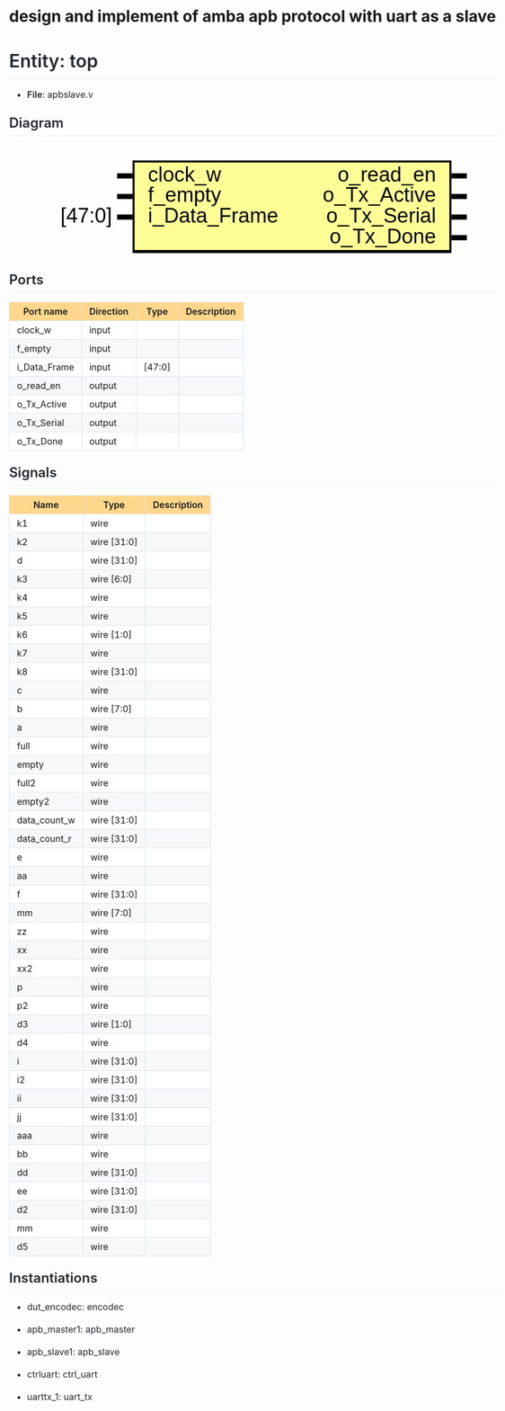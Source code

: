 <h1>design and implement of amba apb protocol with uart as a slave</h1>

<style>
.hljs {
  color: #383a42;
  background: #fafafa;
}

.hljs-comment,
.hljs-quote {
  color: #a0a1a7;
  font-style: italic;
}

.hljs-doctag,
.hljs-keyword,
.hljs-formula {
  color: #a626a4;
}

.hljs-section,
.hljs-name,
.hljs-selector-tag,
.hljs-deletion,
.hljs-subst {
  color: #e45649;
}

.hljs-literal {
  color: #0184bb;
}

.hljs-string,
.hljs-regexp,
.hljs-addition,
.hljs-attribute,
.hljs-meta .hljs-string {
  color: #50a14f;
}

.hljs-attr,
.hljs-variable,
.hljs-template-variable,
.hljs-type,
.hljs-selector-class,
.hljs-selector-attr,
.hljs-selector-pseudo,
.hljs-number {
  color: #986801;
}

.hljs-symbol,
.hljs-bullet,
.hljs-link,
.hljs-meta,
.hljs-selector-id,
.hljs-title {
  color: #4078f2;
}

.hljs-built_in,
.hljs-title.class_,
.hljs-class .hljs-title {
  color: #c18401;
}

.hljs-emphasis {
  font-style: italic;
}

.hljs-strong {
  font-weight: bold;
}

.hljs-link {
  text-decoration: underline;
}

.markdown-body .octicon {
  display: inline-block;
  fill: currentColor;
  vertical-align: text-bottom;
}

#descriptions{
  margin-left:5.5%;
  margin-right:3%;
}

.markdown-body .anchor {
  float: left;
  line-height: 1;
  margin-left: -20px;
  padding-right: 4px;
}

.markdown-body .anchor:focus {
  outline: none;
}

.markdown-body h1 .octicon-link,
.markdown-body h2 .octicon-link,
.markdown-body h3 .octicon-link,
.markdown-body h4 .octicon-link,
.markdown-body h5 .octicon-link,
.markdown-body h6 .octicon-link {
  color: #1b1f23;
  vertical-align: middle;
  visibility: hidden;
}

.markdown-body h1:hover .anchor,
.markdown-body h2:hover .anchor,
.markdown-body h3:hover .anchor,
.markdown-body h4:hover .anchor,
.markdown-body h5:hover .anchor,
.markdown-body h6:hover .anchor {
  text-decoration: none;
}

.markdown-body h1:hover .anchor .octicon-link,
.markdown-body h2:hover .anchor .octicon-link,
.markdown-body h3:hover .anchor .octicon-link,
.markdown-body h4:hover .anchor .octicon-link,
.markdown-body h5:hover .anchor .octicon-link,
.markdown-body h6:hover .anchor .octicon-link {
  visibility: visible;
}

.markdown-body h1:hover .anchor .octicon-link:before,
.markdown-body h2:hover .anchor .octicon-link:before,
.markdown-body h3:hover .anchor .octicon-link:before,
.markdown-body h4:hover .anchor .octicon-link:before,
.markdown-body h5:hover .anchor .octicon-link:before,
.markdown-body h6:hover .anchor .octicon-link:before {
  width: 16px;
  height: 16px;
  content: ' ';
  display: inline-block;
  background-image: url("data:image/svg+xml,%3Csvg xmlns='http://www.w3.org/2000/svg' viewBox='0 0 16 16' version='1.1' width='16' height='16' aria-hidden='true'%3E%3Cpath fill-rule='evenodd' d='M4 9h1v1H4c-1.5 0-3-1.69-3-3.5S2.55 3 4 3h4c1.45 0 3 1.69 3 3.5 0 1.41-.91 2.72-2 3.25V8.59c.58-.45 1-1.27 1-2.09C10 5.22 8.98 4 8 4H4c-.98 0-2 1.22-2 2.5S3 9 4 9zm9-3h-1v1h1c1 0 2 1.22 2 2.5S13.98 12 13 12H9c-.98 0-2-1.22-2-2.5 0-.83.42-1.64 1-2.09V6.25c-1.09.53-2 1.84-2 3.25C6 11.31 7.55 13 9 13h4c1.45 0 3-1.69 3-3.5S14.5 6 13 6z'%3E%3C/path%3E%3C/svg%3E");
}.markdown-body {
  -ms-text-size-adjust: 100%;
  -webkit-text-size-adjust: 100%;
  line-height: 1.5;
  color: #24292e;
  font-family: -apple-system,BlinkMacSystemFont,Segoe UI,Helvetica,Arial,sans-serif,Apple Color Emoji,Segoe UI Emoji;
  font-size: 16px;
  line-height: 1.5;
  word-wrap: break-word;
}

.markdown-body details {
  display: block;
}

.markdown-body summary {
  display: list-item;
}

.markdown-body a {
  background-color: initial;
}

.markdown-body a:active,
.markdown-body a:hover {
  outline-width: 0;
}

.markdown-body strong {
  font-weight: inherit;
  font-weight: bolder;
}

.markdown-body h1 {
  font-size: 2em;
  margin: .67em 0;
}

.markdown-body img {
  border-style: none;
}

.markdown-body code,
.markdown-body kbd,
.markdown-body pre {
  font-family: monospace,monospace;
  font-size: 1em;
}

.markdown-body hr {
  box-sizing: initial;
  height: 0;
  overflow: visible;
}

.markdown-body input {
  font: inherit;
  margin: 0;
}

.markdown-body input {
  overflow: visible;
}

.markdown-body [type=checkbox] {
  box-sizing: border-box;
  padding: 0;
}

.markdown-body * {
  box-sizing: border-box;
}

.markdown-body input {
  font-family: inherit;
  font-size: inherit;
  line-height: inherit;
}

.markdown-body a {
  color: #0366d6;
  text-decoration: none;
}

.markdown-body a:hover {
  text-decoration: underline;
}

.markdown-body strong {
  font-weight: 600;
}

.markdown-body hr {
  height: 0;
  margin: 15px 0;
  overflow: hidden;
  background: transparent;
  border: 0;
  border-bottom: 1px solid #dfe2e5;
}

.markdown-body hr:after,
.markdown-body hr:before {
  display: table;
  content: "";
}

.markdown-body hr:after {
  clear: both;
}

.markdown-body table {
  width:100%;
  border-spacing: 0;
  border-collapse: collapse;
}

.markdown-body td,
.markdown-body th {
  padding: 0;
}

.markdown-body th {
    background-color: #ffd78c;
}

.markdown-body details summary {
  cursor: pointer;
}

.markdown-body kbd {
  display: inline-block;
  padding: 3px 5px;
  font: 11px SFMono-Regular,Consolas,Liberation Mono,Menlo,monospace;
  line-height: 10px;
  color: #444d56;
  vertical-align: middle;
  background-color: #fafbfc;
  border: 1px solid #d1d5da;
  border-radius: 3px;
  box-shadow: inset 0 -1px 0 #d1d5da;
}

.markdown-body h1,
.markdown-body h2,
.markdown-body h3,
.markdown-body h4,
.markdown-body h5,
.markdown-body h6 {
  margin-top: 0;
  margin-bottom: 0;
}

.markdown-body h1 {
  font-size: 32px;
}

.markdown-body h1,
.markdown-body h2 {
  font-weight: 600;
}

.markdown-body h2 {
  font-size: 24px;
}

.markdown-body h3 {
  font-size: 20px;
}

.markdown-body h3,
.markdown-body h4 {
  font-weight: 600;
}

.markdown-body h4 {
  font-size: 16px;
}

.markdown-body h5 {
  font-size: 14px;
}

.markdown-body h5,
.markdown-body h6 {
  font-weight: 600;
}

.markdown-body h6 {
  font-size: 12px;
}

.markdown-body p {
  margin-top: 0;
  margin-bottom: 10px;
}

.markdown-body blockquote {
  margin: 0;
}

.markdown-body ol,
.markdown-body ul {
  padding-left: 0;
  margin-top: 0;
  margin-bottom: 0;
}

.markdown-body ol ol,
.markdown-body ul ol {
  list-style-type: lower-roman;
}

.markdown-body ol ol ol,
.markdown-body ol ul ol,
.markdown-body ul ol ol,
.markdown-body ul ul ol {
  list-style-type: lower-alpha;
}

.markdown-body dd {
  margin-left: 0;
}

.markdown-body code,
.markdown-body pre {
  font-family: SFMono-Regular,Consolas,Liberation Mono,Menlo,monospace;
  font-size: 12px;
}

.markdown-body pre {
  margin-top: 0;
  margin-bottom: 0;
}

.markdown-body input::-webkit-inner-spin-button,
.markdown-body input::-webkit-outer-spin-button {
  margin: 0;
  -webkit-appearance: none;
  appearance: none;
}

.markdown-body :checked+.radio-label {
  position: relative;
  z-index: 1;
  border-color: #0366d6;
}

.markdown-body .border {
  border: 1px solid #e1e4e8!important;
}

.markdown-body .border-0 {
  border: 0!important;
}

.markdown-body .border-bottom {
  border-bottom: 1px solid #e1e4e8!important;
}

.markdown-body .rounded-1 {
  border-radius: 3px!important;
}

.markdown-body .bg-white {
  background-color: #fff!important;
}

.markdown-body .bg-gray-light {
  background-color: #fafbfc!important;
}

.markdown-body .text-gray-light {
  color: #6a737d!important;
}

.markdown-body .mb-0 {
  margin-bottom: 0!important;
}

.markdown-body .my-2 {
  margin-top: 8px!important;
  margin-bottom: 8px!important;
}

.markdown-body .pl-0 {
  padding-left: 0!important;
}

.markdown-body .py-0 {
  padding-top: 0!important;
  padding-bottom: 0!important;
}

.markdown-body .pl-1 {
  padding-left: 4px!important;
}

.markdown-body .pl-2 {
  padding-left: 8px!important;
}

.markdown-body .py-2 {
  padding-top: 8px!important;
  padding-bottom: 8px!important;
}

.markdown-body .pl-3,
.markdown-body .px-3 {
  padding-left: 16px!important;
}

.markdown-body .px-3 {
  padding-right: 16px!important;
}

.markdown-body .pl-4 {
  padding-left: 24px!important;
}

.markdown-body .pl-5 {
  padding-left: 32px!important;
}

.markdown-body .pl-6 {
  padding-left: 40px!important;
}

.markdown-body .f6 {
  font-size: 12px!important;
}

.markdown-body .lh-condensed {
  line-height: 1.25!important;
}

.markdown-body .text-bold {
  font-weight: 600!important;
}

.markdown-body .pl-c {
  color: #6a737d;
}

.markdown-body .pl-c1,
.markdown-body .pl-s .pl-v {
  color: #005cc5;
}

.markdown-body .pl-e,
.markdown-body .pl-en {
  color: #6f42c1;
}

.markdown-body .pl-s .pl-s1,
.markdown-body .pl-smi {
  color: #24292e;
}

.markdown-body .pl-ent {
  color: #22863a;
}

.markdown-body .pl-k {
  color: #d73a49;
}

.markdown-body .pl-pds,
.markdown-body .pl-s,
.markdown-body .pl-s .pl-pse .pl-s1,
.markdown-body .pl-sr,
.markdown-body .pl-sr .pl-cce,
.markdown-body .pl-sr .pl-sra,
.markdown-body .pl-sr .pl-sre {
  color: #032f62;
}

.markdown-body .pl-smw,
.markdown-body .pl-v {
  color: #e36209;
}

.markdown-body .pl-bu {
  color: #b31d28;
}

.markdown-body .pl-ii {
  color: #fafbfc;
  background-color: #b31d28;
}

.markdown-body .pl-c2 {
  color: #fafbfc;
  background-color: #d73a49;
}

.markdown-body .pl-c2:before {
  content: "^M";
}

.markdown-body .pl-sr .pl-cce {
  font-weight: 700;
  color: #22863a;
}

.markdown-body .pl-ml {
  color: #735c0f;
}

.markdown-body .pl-mh,
.markdown-body .pl-mh .pl-en,
.markdown-body .pl-ms {
  font-weight: 700;
  color: #005cc5;
}

.markdown-body .pl-mi {
  font-style: italic;
  color: #24292e;
}

.markdown-body .pl-mb {
  font-weight: 700;
  color: #24292e;
}

.markdown-body .pl-md {
  color: #b31d28;
  background-color: #ffeef0;
}

.markdown-body .pl-mi1 {
  color: #22863a;
  background-color: #f0fff4;
}

.markdown-body .pl-mc {
  color: #e36209;
  background-color: #ffebda;
}

.markdown-body .pl-mi2 {
  color: #f6f8fa;
  background-color: #005cc5;
}

.markdown-body .pl-mdr {
  font-weight: 700;
  color: #6f42c1;
}

.markdown-body .pl-ba {
  color: #586069;
}

.markdown-body .pl-sg {
  color: #959da5;
}

.markdown-body .pl-corl {
  text-decoration: underline;
  color: #032f62;
}

.markdown-body .mb-0 {
  margin-bottom: 0!important;
}

.markdown-body .my-2 {
  margin-bottom: 8px!important;
}

.markdown-body .my-2 {
  margin-top: 8px!important;
}

.markdown-body .pl-0 {
  padding-left: 0!important;
}

.markdown-body .py-0 {
  padding-top: 0!important;
  padding-bottom: 0!important;
}

.markdown-body .pl-1 {
  padding-left: 4px!important;
}

.markdown-body .pl-2 {
  padding-left: 8px!important;
}

.markdown-body .py-2 {
  padding-top: 8px!important;
  padding-bottom: 8px!important;
}

.markdown-body .pl-3 {
  padding-left: 16px!important;
}

.markdown-body .pl-4 {
  padding-left: 24px!important;
}

.markdown-body .pl-5 {
  padding-left: 32px!important;
}

.markdown-body .pl-6 {
  padding-left: 40px!important;
}

.markdown-body .pl-7 {
  padding-left: 48px!important;
}

.markdown-body .pl-8 {
  padding-left: 64px!important;
}

.markdown-body .pl-9 {
  padding-left: 80px!important;
}

.markdown-body .pl-10 {
  padding-left: 96px!important;
}

.markdown-body .pl-11 {
  padding-left: 112px!important;
}

.markdown-body .pl-12 {
  padding-left: 128px!important;
}

.markdown-body hr {
  border-bottom-color: #eee;
}

.markdown-body kbd {
  display: inline-block;
  padding: 3px 5px;
  font: 11px SFMono-Regular,Consolas,Liberation Mono,Menlo,monospace;
  line-height: 10px;
  color: #444d56;
  vertical-align: middle;
  background-color: #fafbfc;
  border: 1px solid #d1d5da;
  border-radius: 3px;
  box-shadow: inset 0 -1px 0 #d1d5da;
}

.markdown-body:after,
.markdown-body:before {
  display: table;
  content: "";
}

.markdown-body:after {
  clear: both;
}

.markdown-body>:first-child {
  margin-top: 0!important;
}

.markdown-body>:last-child {
  margin-bottom: 0!important;
}

.markdown-body a:not([href]) {
  color: inherit;
  text-decoration: none;
}

.markdown-body blockquote,
.markdown-body details,
.markdown-body dl,
.markdown-body ol,
.markdown-body p,
.markdown-body pre,
.markdown-body table,
.markdown-body ul {
  width:100%;

  margin-top: 0;
  margin-bottom: 16px;
}

.markdown-body hr {
  height: .25em;
  padding: 0;
  margin: 24px 0;
  background-color: #e1e4e8;
  border: 0;
}

.markdown-body blockquote {
  padding: 0 1em;
  color: #6a737d;
  border-left: .25em solid #dfe2e5;
}

.markdown-body blockquote>:first-child {
  margin-top: 0;
}

.markdown-body blockquote>:last-child {
  margin-bottom: 0;
}

.markdown-body h1,
.markdown-body h2,
.markdown-body h3,
.markdown-body h4,
.markdown-body h5,
.markdown-body h6 {
  margin-top: 24px;
  margin-bottom: 16px;
  font-weight: 600;
  line-height: 1.25;
}

.markdown-body h1 {
  font-size: 2em;
}

.markdown-body h1,
.markdown-body h2 {
  padding-bottom: .3em;
  border-bottom: 1px solid #eaecef;
}

.markdown-body h2 {
  font-size: 1.5em;
}

.markdown-body h3 {
  font-size: 1.25em;
}

.markdown-body h4 {
  font-size: 1em;
}

.markdown-body h5 {
  font-size: .875em;
}

.markdown-body h6 {
  font-size: .85em;
  color: #6a737d;
}

.markdown-body ol,
.markdown-body ul {
  padding-left: 2em;
}

.markdown-body ol ol,
.markdown-body ol ul,
.markdown-body ul ol,
.markdown-body ul ul {
  margin-top: 0;
  margin-bottom: 0;
}

.markdown-body li {
  word-wrap: break-all;
}

.markdown-body li>p {
  margin-top: 16px;
}

.markdown-body li+li {
  margin-top: .25em;
}

.markdown-body dl {
  padding: 0;
}

.markdown-body dl dt {
  padding: 0;
  margin-top: 16px;
  font-size: 1em;
  font-style: italic;
  font-weight: 600;
}

.markdown-body dl dd {
  padding: 0 16px;
  margin-bottom: 16px;
}

.markdown-body table {
  width: 100%;
}

.markdown-body table th {
  font-weight: 600;
}

.markdown-body table td,
.markdown-body table th {
  padding: 6px 13px;
  border: 1px solid #dfe2e5;
}

.markdown-body table tr {
  background-color: #fff;
  border-top: 1px solid #c6cbd1;
}

.markdown-body table tr:nth-child(2n) {
  background-color: #f6f8fa;
}

.markdown-body img {
  max-width: 100%;
  box-sizing: initial;
  background-color: #fff;
}

.markdown-body img[align=right] {
  padding-left: 20px;
}

.markdown-body img[align=left] {
  padding-right: 20px;
}

.markdown-body code {
  padding: .2em .4em;
  margin: 0;
  font-size: 85%;
  background-color: rgba(27,31,35,.05);
  border-radius: 3px;
}

.markdown-body pre {
  word-wrap: normal;
}

.markdown-body pre>code {
  padding: 0;
  margin: 0;
  font-size: 100%;
  word-break: normal;
  white-space: pre;
  background: transparent;
  border: 0;
}

.markdown-body .highlight {
  margin-bottom: 16px;
}

.markdown-body .highlight pre {
  margin-bottom: 0;
  word-break: normal;
}

.markdown-body .highlight pre,
.markdown-body pre {
  padding: 16px;
  overflow: auto;
  font-size: 85%;
  line-height: 1.45;
  background-color: #f6f8fa;
  border-radius: 3px;
}

.markdown-body pre code {
  display: inline;
  max-width: auto;
  padding: 0;
  margin: 0;
  overflow: visible;
  line-height: inherit;
  word-wrap: normal;
  background-color: initial;
  border: 0;
}

.markdown-body .commit-tease-sha {
  display: inline-block;
  font-family: SFMono-Regular,Consolas,Liberation Mono,Menlo,monospace;
  font-size: 90%;
  color: #444d56;
}

.markdown-body .full-commit .btn-outline:not(:disabled):hover {
  color: #005cc5;
  border-color: #005cc5;
}

.markdown-body .blob-wrapper {
  overflow-x: auto;
  overflow-y: hidden;
}

.markdown-body .blob-wrapper-embedded {
  max-height: 240px;
  overflow-y: auto;
}

.markdown-body .blob-num {
  width: 1%;
  min-width: 50px;
  padding-right: 10px;
  padding-left: 10px;
  font-family: SFMono-Regular,Consolas,Liberation Mono,Menlo,monospace;
  font-size: 12px;
  line-height: 20px;
  color: rgba(27,31,35,.3);
  text-align: right;
  white-space: nowrap;
  vertical-align: top;
  cursor: pointer;
  -webkit-user-select: none;
  -moz-user-select: none;
  -ms-user-select: none;
  user-select: none;
}

.markdown-body .blob-num:hover {
  color: rgba(27,31,35,.6);
}

.markdown-body .blob-num:before {
  content: attr(data-line-number);
}

.markdown-body .blob-code {
  position: relative;
  padding-right: 10px;
  padding-left: 10px;
  line-height: 20px;
  vertical-align: top;
}

.markdown-body .blob-code-inner {
  overflow: visible;
  font-family: SFMono-Regular,Consolas,Liberation Mono,Menlo,monospace;
  font-size: 12px;
  color: #24292e;
  word-wrap: normal;
  white-space: pre;
}

.markdown-body .pl-token.active,
.markdown-body .pl-token:hover {
  cursor: pointer;
  background: #ffea7f;
}

.markdown-body .tab-size[data-tab-size="1"] {
  -moz-tab-size: 1;
  tab-size: 1;
}

.markdown-body .tab-size[data-tab-size="2"] {
  -moz-tab-size: 2;
  tab-size: 2;
}

.markdown-body .tab-size[data-tab-size="3"] {
  -moz-tab-size: 3;
  tab-size: 3;
}

.markdown-body .tab-size[data-tab-size="4"] {
  -moz-tab-size: 4;
  tab-size: 4;
}

.markdown-body .tab-size[data-tab-size="5"] {
  -moz-tab-size: 5;
  tab-size: 5;
}

.markdown-body .tab-size[data-tab-size="6"] {
  -moz-tab-size: 6;
  tab-size: 6;
}

.markdown-body .tab-size[data-tab-size="7"] {
  -moz-tab-size: 7;
  tab-size: 7;
}

.markdown-body .tab-size[data-tab-size="8"] {
  -moz-tab-size: 8;
  tab-size: 8;
}

.markdown-body .tab-size[data-tab-size="9"] {
  -moz-tab-size: 9;
  tab-size: 9;
}

.markdown-body .tab-size[data-tab-size="10"] {
  -moz-tab-size: 10;
  tab-size: 10;
}

.markdown-body .tab-size[data-tab-size="11"] {
  -moz-tab-size: 11;
  tab-size: 11;
}

.markdown-body .tab-size[data-tab-size="12"] {
  -moz-tab-size: 12;
  tab-size: 12;
}

.markdown-body .task-list-item {
  list-style-type: none;
}

.markdown-body .task-list-item+.task-list-item {
  margin-top: 3px;
}

.markdown-body .task-list-item input {
  margin: 0 .2em .25em -1.6em;
  vertical-align: middle;
}
.markdown-body .description {
  margin: 0 .2em .25em -1.6em;
  vertical-align: middle;
}

</style>
  <head>
    <meta charset="utf-8">
    <meta name="viewport" content="width=device-width, initial-scale=1, minimal-ui">
    <title>TerosHDL</title>
  <style>
    body {
      box-sizing: border-box;
      min-width: 200px;
      max-width: 1080px;
      margin: 0 auto;
      padding: 45px;
    }
  </style>
  </head>
  <body>
  <article class="markdown-body">

<div id="teroshdl" class='templateTerosHDL'>
<h1 id="entity-top">Entity: top</h1><ul>
<li><strong>File</strong>: apbslave.v</li>
</ul><h2 id="diagram">Diagram</h2><svg xmlns="http://www.w3.org/2000/svg" version="1.1" xmlns:xlink="http://www.w3.org/1999/xlink" xmlns:svgjs="http://svgjs.com/svgjs" viewBox="0 0 475 110"><svg id="SvgjsSvg1002" width="2" height="0" focusable="false" style="overflow:hidden;top:-100%;left:-100%;position:absolute;opacity:0"><polyline id="SvgjsPolyline1003" points="105,0 120,0"></polyline><path id="SvgjsPath1004" d="M0 0 "></path></svg><rect id="SvgjsRect1006" width="310" height="90" fill="black" x="120" y="15"></rect><rect id="SvgjsRect1007" width="306" height="85" fill="#fdfd96" x="122" y="17"></rect><text id="SvgjsText1008" font-family="Helvetica" x="100" y="9.3015625" font-size="20" text-anchor="end" family="Helvetica" size="20" anchor="end" svgjs:data="{&quot;leading&quot;:&quot;1.3&quot;}"><tspan id="SvgjsTspan1009" dy="26" x="100" svgjs:data="{&quot;newLined&quot;:true}">    </tspan></text><text id="SvgjsText1010" font-family="Helvetica" x="135" y="9.3015625" font-size="20" text-anchor="start" family="Helvetica" size="20" anchor="start" svgjs:data="{&quot;leading&quot;:&quot;1.3&quot;}"><tspan id="SvgjsTspan1011" dy="26" x="135" svgjs:data="{&quot;newLined&quot;:true}">   clock_w </tspan></text><line id="SvgjsLine1012" x1="105" y1="30" x2="120" y2="30" stroke-linecap="rec" stroke="black" stroke-width="5"></line><text id="SvgjsText1013" font-family="Helvetica" x="100" y="29.3015625" font-size="20" text-anchor="end" family="Helvetica" size="20" anchor="end" svgjs:data="{&quot;leading&quot;:&quot;1.3&quot;}"><tspan id="SvgjsTspan1014" dy="26" x="100" svgjs:data="{&quot;newLined&quot;:true}">    </tspan></text><text id="SvgjsText1015" font-family="Helvetica" x="135" y="29.3015625" font-size="20" text-anchor="start" family="Helvetica" size="20" anchor="start" svgjs:data="{&quot;leading&quot;:&quot;1.3&quot;}"><tspan id="SvgjsTspan1016" dy="26" x="135" svgjs:data="{&quot;newLined&quot;:true}">   f_empty </tspan></text><line id="SvgjsLine1017" x1="105" y1="50" x2="120" y2="50" stroke-linecap="rec" stroke="black" stroke-width="5"></line><text id="SvgjsText1018" font-family="Helvetica" x="100" y="49.3015625" font-size="20" text-anchor="end" family="Helvetica" size="20" anchor="end" svgjs:data="{&quot;leading&quot;:&quot;1.3&quot;}"><tspan id="SvgjsTspan1019" dy="26" x="100" svgjs:data="{&quot;newLined&quot;:true}">   [47:0] </tspan></text><text id="SvgjsText1020" font-family="Helvetica" x="135" y="49.3015625" font-size="20" text-anchor="start" family="Helvetica" size="20" anchor="start" svgjs:data="{&quot;leading&quot;:&quot;1.3&quot;}"><tspan id="SvgjsTspan1021" dy="26" x="135" svgjs:data="{&quot;newLined&quot;:true}">   i_Data_Frame </tspan></text><line id="SvgjsLine1022" x1="105" y1="70" x2="120" y2="70" stroke-linecap="rec" stroke="black" stroke-width="5"></line><text id="SvgjsText1023" font-family="Helvetica" x="450" y="9.3015625" font-size="20" text-anchor="start" family="Helvetica" size="20" anchor="start" svgjs:data="{&quot;leading&quot;:&quot;1.3&quot;}"><tspan id="SvgjsTspan1024" dy="26" x="450" svgjs:data="{&quot;newLined&quot;:true}">    </tspan></text><text id="SvgjsText1025" font-family="Helvetica" x="415" y="9.3015625" font-size="20" text-anchor="end" family="Helvetica" size="20" anchor="end" svgjs:data="{&quot;leading&quot;:&quot;1.3&quot;}"><tspan id="SvgjsTspan1026" dy="26" x="415" svgjs:data="{&quot;newLined&quot;:true}">   o_read_en </tspan></text><line id="SvgjsLine1027" x1="430" y1="30" x2="445" y2="30" stroke-linecap="rec" stroke="black" stroke-width="5"></line><text id="SvgjsText1028" font-family="Helvetica" x="450" y="29.3015625" font-size="20" text-anchor="start" family="Helvetica" size="20" anchor="start" svgjs:data="{&quot;leading&quot;:&quot;1.3&quot;}"><tspan id="SvgjsTspan1029" dy="26" x="450" svgjs:data="{&quot;newLined&quot;:true}">    </tspan></text><text id="SvgjsText1030" font-family="Helvetica" x="415" y="29.3015625" font-size="20" text-anchor="end" family="Helvetica" size="20" anchor="end" svgjs:data="{&quot;leading&quot;:&quot;1.3&quot;}"><tspan id="SvgjsTspan1031" dy="26" x="415" svgjs:data="{&quot;newLined&quot;:true}">   o_Tx_Active </tspan></text><line id="SvgjsLine1032" x1="430" y1="50" x2="445" y2="50" stroke-linecap="rec" stroke="black" stroke-width="5"></line><text id="SvgjsText1033" font-family="Helvetica" x="450" y="49.3015625" font-size="20" text-anchor="start" family="Helvetica" size="20" anchor="start" svgjs:data="{&quot;leading&quot;:&quot;1.3&quot;}"><tspan id="SvgjsTspan1034" dy="26" x="450" svgjs:data="{&quot;newLined&quot;:true}">    </tspan></text><text id="SvgjsText1035" font-family="Helvetica" x="415" y="49.3015625" font-size="20" text-anchor="end" family="Helvetica" size="20" anchor="end" svgjs:data="{&quot;leading&quot;:&quot;1.3&quot;}"><tspan id="SvgjsTspan1036" dy="26" x="415" svgjs:data="{&quot;newLined&quot;:true}">   o_Tx_Serial </tspan></text><line id="SvgjsLine1037" x1="430" y1="70" x2="445" y2="70" stroke-linecap="rec" stroke="black" stroke-width="5"></line><text id="SvgjsText1038" font-family="Helvetica" x="450" y="69.3015625" font-size="20" text-anchor="start" family="Helvetica" size="20" anchor="start" svgjs:data="{&quot;leading&quot;:&quot;1.3&quot;}"><tspan id="SvgjsTspan1039" dy="26" x="450" svgjs:data="{&quot;newLined&quot;:true}">    </tspan></text><text id="SvgjsText1040" font-family="Helvetica" x="415" y="69.3015625" font-size="20" text-anchor="end" family="Helvetica" size="20" anchor="end" svgjs:data="{&quot;leading&quot;:&quot;1.3&quot;}"><tspan id="SvgjsTspan1041" dy="26" x="415" svgjs:data="{&quot;newLined&quot;:true}">   o_Tx_Done </tspan></text><line id="SvgjsLine1042" x1="430" y1="90" x2="445" y2="90" stroke-linecap="rec" stroke="black" stroke-width="5"></line></svg>
<h2 id="ports">Ports</h2>
<table>
<thead>
<tr>
<th id="port_name">Port name</th>
<th id="direction">Direction</th>
<th id="type">Type</th>
<th id="description">Description</th>
</tr>
</thead>
<tbody>
<tr>
<td>clock_w</td>
<td>input</td>
<td></td>
<td></td>
</tr>
<tr>
<td>f_empty</td>
<td>input</td>
<td></td>
<td></td>
</tr>
<tr>
<td>i_Data_Frame</td>
<td>input</td>
<td>[47:0]</td>
<td></td>
</tr>
<tr>
<td>o_read_en</td>
<td>output</td>
<td></td>
<td></td>
</tr>
<tr>
<td>o_Tx_Active</td>
<td>output</td>
<td></td>
<td></td>
</tr>
<tr>
<td>o_Tx_Serial</td>
<td>output</td>
<td></td>
<td></td>
</tr>
<tr>
<td>o_Tx_Done</td>
<td>output</td>
<td></td>
<td></td>
</tr>
</tbody>
</table><h2 id="signals">Signals</h2>
<table>
<thead>
<tr>
<th id="name">Name</th>
<th id="type">Type</th>
<th id="description">Description</th>
</tr>
</thead>
<tbody>
<tr>
<td>k1</td>
<td>wire</td>
<td></td>
</tr>
<tr>
<td>k2</td>
<td>wire [31:0]</td>
<td></td>
</tr>
<tr>
<td>d</td>
<td>wire [31:0]</td>
<td></td>
</tr>
<tr>
<td>k3</td>
<td>wire [6:0]</td>
<td></td>
</tr>
<tr>
<td>k4</td>
<td>wire</td>
<td></td>
</tr>
<tr>
<td>k5</td>
<td>wire</td>
<td></td>
</tr>
<tr>
<td>k6</td>
<td>wire [1:0]</td>
<td></td>
</tr>
<tr>
<td>k7</td>
<td>wire</td>
<td></td>
</tr>
<tr>
<td>k8</td>
<td>wire [31:0]</td>
<td></td>
</tr>
<tr>
<td>c</td>
<td>wire</td>
<td></td>
</tr>
<tr>
<td>b</td>
<td>wire [7:0]</td>
<td></td>
</tr>
<tr>
<td>a</td>
<td>wire</td>
<td></td>
</tr>
<tr>
<td>full</td>
<td>wire</td>
<td></td>
</tr>
<tr>
<td>empty</td>
<td>wire</td>
<td></td>
</tr>
<tr>
<td>full2</td>
<td>wire</td>
<td></td>
</tr>
<tr>
<td>empty2</td>
<td>wire</td>
<td></td>
</tr>
<tr>
<td>data_count_w</td>
<td>wire [31:0]</td>
<td></td>
</tr>
<tr>
<td>data_count_r</td>
<td>wire [31:0]</td>
<td></td>
</tr>
<tr>
<td>e</td>
<td>wire</td>
<td></td>
</tr>
<tr>
<td>aa</td>
<td>wire</td>
<td></td>
</tr>
<tr>
<td>f</td>
<td>wire [31:0]</td>
<td></td>
</tr>
<tr>
<td>mm</td>
<td>wire [7:0]</td>
<td></td>
</tr>
<tr>
<td>zz</td>
<td>wire</td>
<td></td>
</tr>
<tr>
<td>xx</td>
<td>wire</td>
<td></td>
</tr>
<tr>
<td>xx2</td>
<td>wire</td>
<td></td>
</tr>
<tr>
<td>p</td>
<td>wire</td>
<td></td>
</tr>
<tr>
<td>p2</td>
<td>wire</td>
<td></td>
</tr>
<tr>
<td>d3</td>
<td>wire [1:0]</td>
<td></td>
</tr>
<tr>
<td>d4</td>
<td>wire</td>
<td></td>
</tr>
<tr>
<td>i</td>
<td>wire [31:0]</td>
<td></td>
</tr>
<tr>
<td>i2</td>
<td>wire [31:0]</td>
<td></td>
</tr>
<tr>
<td>ii</td>
<td>wire [31:0]</td>
<td></td>
</tr>
<tr>
<td>jj</td>
<td>wire [31:0]</td>
<td></td>
</tr>
<tr>
<td>aaa</td>
<td>wire</td>
<td></td>
</tr>
<tr>
<td>bb</td>
<td>wire</td>
<td></td>
</tr>
<tr>
<td>dd</td>
<td>wire [31:0]</td>
<td></td>
</tr>
<tr>
<td>ee</td>
<td>wire [31:0]</td>
<td></td>
</tr>
<tr>
<td>d2</td>
<td>wire [31:0]</td>
<td></td>
</tr>
<tr>
<td>mm</td>
<td>wire</td>
<td></td>
</tr>
<tr>
<td>d5</td>
<td>wire</td>
<td></td>
</tr>
</tbody>
</table><h2 id="instantiations">Instantiations</h2><ul>
<li>dut_encodec: encodec</li>
</ul><ul>
<li>apb_master1: apb_master</li>
</ul><ul>
<li>apb_slave1: apb_slave</li>
</ul><ul>
<li>ctrluart: ctrl_uart</li>
</ul><ul>
<li>uarttx_1: uart_tx</li>
</ul>
        <br><br><br><br><br><br>
    </article class="markdown-body">
    </body>
    
